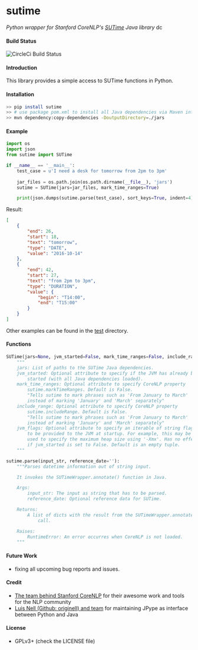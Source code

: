 # sutime
*Python wrapper for Stanford CoreNLP's [SUTime](http://nlp.stanford.edu/software/sutime.shtml) Java library*
dc
#### Build Status

![CircleCi Build Status](https://circleci.com/gh/FraBle/python-sutime.svg?style=shield&circle-token=c5b5f420bcb888abc19312d711493cb9d1641503)

#### Introduction

This library provides a simple access to SUTime functions in Python.


#### Installation

```bash
>> pip install sutime
>> # use package pom.xml to install all Java dependencies via Maven into ./jars
>> mvn dependency:copy-dependencies -DoutputDirectory=./jars
```

#### Example
```python
import os
import json
from sutime import SUTime

if __name__ == '__main__':
    test_case = u'I need a desk for tomorrow from 2pm to 3pm'
    
    jar_files = os.path.join(os.path.dirname(__file__), 'jars')
    sutime = SUTime(jars=jar_files, mark_time_ranges=True)

    print(json.dumps(sutime.parse(test_case), sort_keys=True, indent=4))
```
Result:
```json
[
    {
        "end": 26,
        "start": 18,
        "text": "tomorrow",
        "type": "DATE",
        "value": "2016-10-14"
    },
    {
        "end": 42,
        "start": 27,
        "text": "from 2pm to 3pm",
        "type": "DURATION",
        "value": {
            "begin": "T14:00",
            "end": "T15:00"
        }
    }
]
```

Other examples can be found in the [test](https://github.com/FraBle/python-sutime/blob/master/sutime/test/test_sutime.py) directory.

#### Functions
```python
SUTime(jars=None, jvm_started=False, mark_time_ranges=False, include_range=False, jvm_flags=None)
    """
    jars: List of paths to the SUTime Java dependencies.
    jvm_started: Optional attribute to specify if the JVM has already been
        started (with all Java dependencies loaded).
    mark_time_ranges: Optional attribute to specify CoreNLP property
        sutime.markTimeRanges. Default is False.
        "Tells sutime to mark phrases such as 'From January to March'
        instead of marking 'January' and 'March' separately"
    include_range: Optional attribute to specify CoreNLP property
        sutime.includeRange. Default is False.
        "Tells sutime to mark phrases such as 'From January to March'
        instead of marking 'January' and 'March' separately"
    jvm_flags: Optional attribute to specify an iterable of string flags
        to be provided to the JVM at startup. For example, this may be
        used to specify the maximum heap size using '-Xmx'. Has no effect
        if jvm_started is set to False. Default is an empty tuple.
    """

sutime.parse(input_str, reference_date=''):
    """Parses datetime information out of string input.

    It invokes the SUTimeWrapper.annotate() function in Java.

    Args:
        input_str: The input as string that has to be parsed.
        reference_date: Optional reference data for SUTime.

    Returns:
        A list of dicts with the result from the SUTimeWrapper.annotate()
            call.

    Raises:
        RuntimeError: An error occurres when CoreNLP is not loaded.
    """
```

#### Future Work
- fixing all upcoming bug reports and issues.

#### Credit
- [The team behind Stanford CoreNLP](http://stanfordnlp.github.io/CoreNLP/) for their awesome work and tools for the NLP community
- [Luis Nell (Github: originell) and team](https://github.com/originell/jpype/) for maintaining JPype as interface between Python and Java

#### License
- GPLv3+ (check the LICENSE file)
